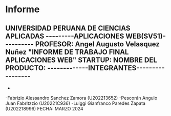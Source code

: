 # Informe
UNIVERSIDAD PERUANA DE CIENCIAS APLICADAS 
---------APLICACIONES WEB(SV51)----------
PROFESOR: Angel Augusto Velasquez Nuñez
"INFORME DE TRABAJO FINAL APLICACIONES WEB"
STARTUP: 
NOMBRE DEL PRODUCTO: 
-------------INTEGRANTES-----------------
-
-
-Fabrizio Alessandro Sanchez Zamora (U202213652)
-Pescorán Angulo Juan Fabritzzio (U20221C936)
-Luiggi Gianfranco Paredes Zapata (U202218996)
FECHA: MARZO 2024
